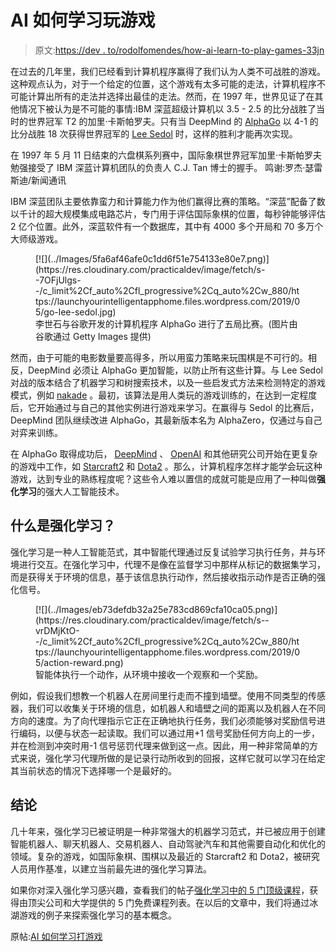 # AI 如何学习玩游戏

> 原文:[https://dev . to/rodolfomendes/how-ai-learn-to-play-games-33jn](https://dev.to/rodolfomendes/how-ai-learns-to-play-games-33jn)

在过去的几年里，我们已经看到计算机程序赢得了我们认为人类不可战胜的游戏。这种观点认为，对于一个给定的位置，这个游戏有太多可能的走法，计算机程序不可能计算出所有的走法并选择出最佳的走法。然而，在 1997 年，世界见证了在其他情况下被认为是不可能的事情:IBM 深蓝超级计算机以 3.5 - 2.5 的比分战胜了当时的世界冠军 T2 的加里·卡斯帕罗夫。只有当 DeepMind 的 [AlphaGo](https://en.wikipedia.org/wiki/AlphaGo) 以 4-1 的比分战胜 18 次获得世界冠军的 [Lee Sedol](https://en.wikipedia.org/wiki/Lee_Sedol) 时，这样的胜利才能再次实现。

在 1997 年 5 月 11 日结束的六盘棋系列赛中，国际象棋世界冠军加里·卡斯帕罗夫勉强接受了 IBM 深蓝计算机团队的负责人 C.J. Tan 博士的握手。
鸣谢:罗杰·瑟雷斯迪/新闻通讯

IBM 深蓝团队主要依靠蛮力和计算能力作为他们赢得比赛的策略。“深蓝”配备了数以千计的超大规模集成电路芯片，专门用于评估国际象棋的位置，每秒钟能够评估 2 亿个位置。此外，深蓝软件有一个数据库，其中有 4000 多个开局和 70 多万个大师级游戏。

<figure>[![](../Images/5fa6af46afe0c1dd6f51e754133e80e7.png)](https://res.cloudinary.com/practicaldev/image/fetch/s--7OFjUlgs--/c_limit%2Cf_auto%2Cfl_progressive%2Cq_auto%2Cw_880/https://launchyourintelligentapphome.files.wordpress.com/2019/05/go-lee-sedol.jpg) 

<figcaption>李世石与谷歌开发的计算机程序 AlphaGo 进行了五局比赛。(图片由谷歌通过 Getty Images 提供)</figcaption>

</figure>

然而，由于可能的电影数量要高得多，所以用蛮力策略来玩围棋是不可行的。相反，DeepMind 必须让 AlphaGo 更加智能，以防止所有这些计算。与 Lee Sedol 对战的版本结合了机器学习和树搜索技术，以及一些启发式方法来检测特定的游戏模式，例如 [nakade](https://en.wikipedia.org/wiki/List_of_Go_terms#Nakade) 。最初，该算法是用人类玩的游戏训练的，在达到一定程度后，它开始通过与自己的其他实例进行游戏来学习。在赢得与 Sedol 的比赛后，DeepMind 团队继续改进 AlphaGo，其最新版本名为 AlphaZero，仅通过与自己对弈来训练。

在 AlphaGo 取得成功后， [DeepMind](https://deepmind.com/blog/) 、 [OpenAI](https://openai.com/blog/) 和其他研究公司开始在更复杂的游戏中工作，如 [Starcraft2](https://twitter.com/rodolfo_mmendes/status/1134993972420644864) 和 [Dota2](https://twitter.com/rodolfo_mmendes/status/1134062075154767872) 。那么，计算机程序怎样才能学会玩这种游戏，达到专业的熟练程度呢？这些令人难以置信的成就可能是应用了一种叫做**强化学习**的强大人工智能技术。

## 什么是强化学习？

强化学习是一种人工智能范式，其中智能代理通过反复试验学习执行任务，并与环境进行交互。在强化学习中，代理不是像在监督学习中那样从标记的数据集学习，而是获得关于环境的信息，基于该信息执行动作，然后接收指示动作是否正确的强化信号。

<figure>[![](../Images/eb73defdb32a25e783cd869cfa10ca05.png)](https://res.cloudinary.com/practicaldev/image/fetch/s--vrDMjKtO--/c_limit%2Cf_auto%2Cfl_progressive%2Cq_auto%2Cw_880/https://launchyourintelligentapphome.files.wordpress.com/2019/05/action-reward.png) 

<figcaption>智能体执行一个动作，从环境中接收一个观察和一个奖励。</figcaption>

</figure>

例如，假设我们想教一个机器人在房间里行走而不撞到墙壁。使用不同类型的传感器，我们可以收集关于环境的信息，如机器人和墙壁之间的距离以及机器人在不同方向的速度。为了向代理指示它正在正确地执行任务，我们必须能够对奖励信号进行编码，以便与状态一起读取。我们可以通过用+1 信号奖励任何方向上的一步，并在检测到冲突时用-1 信号惩罚代理来做到这一点。因此，用一种非常简单的方式来说，强化学习代理所做的是记录行动所收到的回报，这样它就可以学习在给定其当前状态的情况下选择哪一个是最好的。

## 结论

几十年来，强化学习已被证明是一种非常强大的机器学习范式，并已被应用于创建智能机器人、聊天机器人、交易机器人、自动驾驶汽车和其他需要自动化和优化的领域。复杂的游戏，如国际象棋、围棋以及最近的 Starcraft2 和 Dota2，被研究人员用作基准，以建立当前最先进的强化学习算法。

如果你对深入强化学习感兴趣，查看我们的帖子[强化学习中的 5 门顶级课程](https://dev.to/rodolfomendes/top-5-free-courses-in-reinforcement-learning-18j0)，获得由顶尖公司和大学提供的 5 门免费课程列表。在以后的文章中，我们将通过冰湖游戏的例子来探索强化学习的基本概念。

原帖:[AI 如何学习打游戏](https://reinforcementlearning4.fun/2019/06/03/how-ai-learns-play-games/)